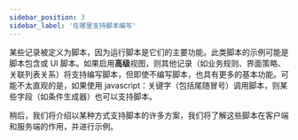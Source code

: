 ```yaml
---
sidebar_position: 3
sidebar_label: '在哪里支持脚本编写'
---
```

某些记录被定义为脚本，因为运行脚本是它们的主要功能。此类脚本的示例可能是脚本包含或 UI 脚本。如果启用**高级**视图，则其他记录（如业务规则、界面策略、关联列表关系）将支持编写脚本，但即使不编写脚本，也具有更多的基本功能。可能不太直观的是，如果使用 javascript：关键字（包括尾随冒号）调用脚本，则某些字段（如条件生成器）也可以支持脚本。

稍后，我们将介绍以某种方式支持脚本的许多方案，我们将了解这些脚本在客户端和服务端的作用，并进行示例。